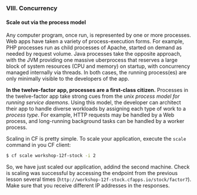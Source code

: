### VIII. Concurrency
#### Scale out via the process model

Any computer program, once run, is represented by one or more processes. Web apps have taken a variety of process-execution forms. For example, PHP processes run as child processes of Apache, started on demand as needed by request volume. Java processes take the opposite approach, with the JVM providing one massive uberprocess that reserves a large block of system resources (CPU and memory) on startup, with concurrency managed internally via threads. In both cases, the running process(es) are only minimally visible to the developers of the app.

**In the twelve-factor app, processes are a first-class citizen.** Processes in the twelve-factor app take strong cues from the _unix process model for running service daemons_. Using this model, the developer can architect their app to handle diverse workloads by assigning each type of work to a _process type_. For example, HTTP requests may be handled by a Web process, and long-running background tasks can be handled by a worker process.

Scaling in CF is pretty simple. To scale your application, execute the `scale` command in you CF client:

```sh
$ cf scale workshop-12f-stock -i 2
```
So, we have just scaled our application, addind the second machine.
Check is scaling was successful by accessing the endpoint from the previous lesson several times (`http://workshop-12f-stock.cfapps.io/stock/factor7`).
Make sure that you receive different IP addresses in the responses.